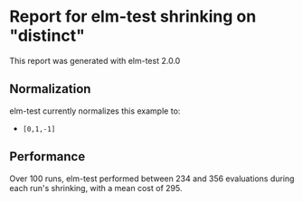 # Report for elm-test shrinking on "distinct"

This report was generated with elm-test 2.0.0

## Normalization

elm-test currently normalizes this example to:

* ``[0,1,-1]``

## Performance

Over 100 runs, elm-test performed between 234 and 356 evaluations during each run's shrinking, with a mean cost of 295.
